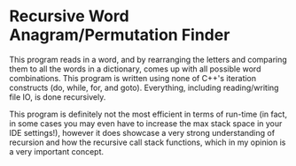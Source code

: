 # Recursive Word Anagram/Permutation Finder
This program reads in a word, and by rearranging the letters and comparing them to all the words in a dictionary, comes up with all  possible word combinations. This program is written using none of C++'s iteration constructs (do, while, for, and goto). Everything, including reading/writing file IO, is done recursively.

This program is definitely not the most efficient in terms of run-time (in fact, in some cases you may even have to increase the max stack space in your IDE settings!), however it does showcase a very strong understanding of recursion and how the recursive call stack functions, which in my opinion is a very important concept.
